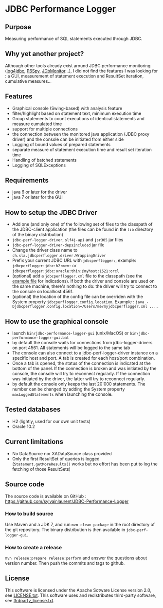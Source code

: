 # JDBC Performance Logger

## Purpose
Measuring performance of SQL statements executed through JDBC.

## Why yet another project?
Although other tools already exist around JDBC performance monitoring ([log4jdbc](http://code.google.com/p/log4jdbc/), [P6Spy](http://sourceforge.net/projects/p6spy/), [JDbMonitor](http://www.jdbmonitor.com/)...), I did not find the features I was looking for : a GUI, measurement of statement execution and ResultSet iteration, cumulative measures...

## Features
- Graphical console (Swing-based) with analysis feature
 - filter/highlight based on statement text, minimum execution time
 - Group statements to count executions of identical statements and measure cumulated time
 - support for multiple connections
 - the connection between the monitored java application (JDBC proxy driver) and the console can be initiated from either side
- Logging of bound values of prepared statements
- separate measure of statement execution time and result set iteration time
- Handling of batched statements
- Logging of SQLExceptions

## Requirements
- java 6 or later for the driver
- java 7 or later for the GUI

## How to setup the JDBC Driver
- Add one (and only one) of the following set of files to the classpath of the JDBC-client application (the files can be found in the `lib` directory of the binary distribution)
 - `jdbc-perf-logger-driver`, `slf4j-api` and `jsr305` jar files
 - `jdbc-perf-logger-driver-depsincluded` jar file
- Change the driver class name to `ch.sla.jdbcperflogger.driver.WrappingDriver`
- Prefix your current JDBC URL with `jdbcperflogger:`, example: `jdbcperflogger:jdbc:h2:mem:` or `jdbcperflogger:jdbc:oracle:thin:@myhost:1521:orcl`
- (optional) add a `jdbcperflogger.xml` file to the classpath (see the [example file](/jdbc-perf-logger-gui/src/main/config/example-jdbcperflogger.xml/) for indications). If both the driver and console are used on the same machine, there's nothing to do: the driver will try to connect to the console on localhost:4561. 
- (optional) the location of the config file can be overriden with the System property `jdbcperflogger.config.location`. Example : `java -Djdbcperflogger.config.location=/Users/me/myjdbcperflogger.xml ....`

## How to use the graphical console
- launch `bin/jdbc-performance-logger-gui` (unix/MacOS) or `bin\jdbc-performance-logger-gui.bat`
- by default the console waits for connections from jdbc-logger-drivers on port 4561. All statements will be logged to the same tab
- The console can also connect to a jdbc-perf-logger-driver instance on a specific host and port. A tab is created for each host/port combination.
- Once a tab is opened, the status of the connection is indicated at the bottom of the panel. If the connection is broken and was initiated by the console, the console will try to reconnect regularly. If the connection was initiated by the driver, the latter will try to reconnect regularly.
- by default the console only keeps the last 20'000 statements. The number can be changed by adding the System property `maxLoggedStatements` when launching the console.

## Tested databases
- H2 (lightly, used for our own unit tests)
- Oracle 10.2

## Current limitations
- No DataSource nor XADataSource class provided
- Only the first ResultSet of queries is logged (`Statement.getMoreResults()` works but no effort has been put to log the fetching of those ResultSets)

## Source code
The source code is available on GitHub : https://github.com/sylvainlaurent/JDBC-Performance-Logger

### How to build source
Use Maven and a JDK 7, and run `mvn clean package` in the root directory of the git repository. The binary distribution is then available in `jdbc-perf-logger-gui`.
### How to create a release
`mvn release:prepare release:perform` and answer the questions about version number.
Then push the commits and tags to github.

## License
This software is licensed under the Apache Sotware License version 2.0, see [LICENSE.txt](LICENSE.txt).
This software uses and redistributes third-party software, see [3rdparty_license.txt](3rdparty_license.txt).

